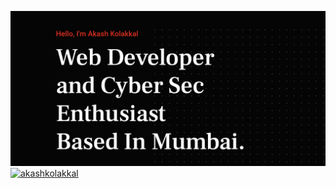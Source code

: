 <a href="https://insolcity.link"> <img href="https://insolcity.link" src="https://raw.githubusercontent.com/akashkolakkal/akashkolakkal/main/image.png" alt="Website Link"></a>
<a href="https://github.com/akashkolakkal/"><img src="https://komarev.com/ghpvc/?username=akashkolakkal&label=Profile%20views&color=blue&style=flat-square" alt="akashkolakkal" /></a>
